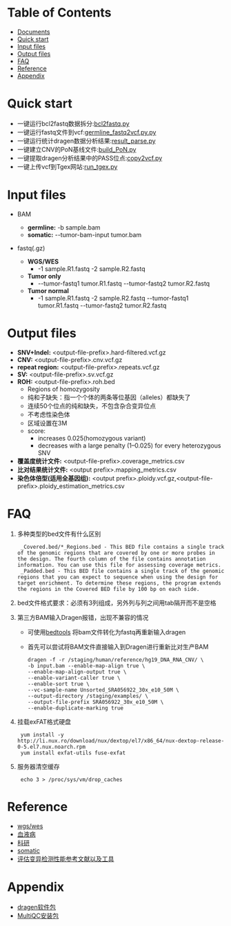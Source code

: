 Table of Contents
=================

   * [Documents](Documents/)
   * [Quick start](#quick-start)
   * [Input files](#input-files)
   * [Output files](#output-files)
   * [FAQ](#faq)
   * [Reference](#reference)
   * [Appendix](#Appendix)

# Quick start

+   一键运行bcl2fastq数据拆分:[bcl2fastq.py](script/core/bcl2fastq.py)
+   一键运行fastq文件到vcf:[germline_fastq2vcf.py.py](script/core/germline_fastq2vcf.py)
+   一键运行统计dragen数据分析结果:[result_parse.py](script/core/result_parse.py)
+   一键建立CNV的PoN基线文件:[build_PoN.py](script/core/build_PoN.py)
+   一键提取dragen分析结果中的PASS位点:[copy2vcf.py](script/core/copy2vcf.py)
+   一键上传vcf到Tgex网站:[run_tgex.py](script/core/run_tgex.py)

# Input files

* BAM
  + **germline:** -b sample.bam
  + **somatic:**  --tumor-bam-input tumor.bam
    
* fastq(.gz)
  + **WGS/WES**
    + -1 sample.R1.fastq -2 sample.R2.fastq
  + **Tumor only**
    + --tumor-fastq1 tumor.R1.fastq --tumor-fastq2 tumor.R2.fastq
  + **Tumor normal**
    + -1 sample.R1.fastq -2 sample.R2.fastq --tumor-fastq1 tumor.R1.fastq --tumor-fastq2 tumor.R2.fastq

# Output files
  + **SNV+Indel:**                \<output-file-prefix\>.hard-filtered.vcf.gz
  + **CNV:**                      \<output-file-prefix\>.cnv.vcf.gz
  + **repeat region:**            \<output-file-prefix\>.repeats.vcf.gz
  + **SV:**                       \<output-file-prefix\>.sv.vcf.gz
  + **ROH:**  \<output-file-prefix\>.roh.bed
    + Regions of homozygosity
    + 纯和子缺失：指一个个体的两条等位基因（alleles）都缺失了
    + 连续50个位点的纯和缺失，不包含杂合变异位点
    + 不考虑性染色体
    + 区域设置在3M
    + score: 
        + increases 0.025(homozygous variant) 
        + decreases with a large penalty (1–0.025) for every heterozygous SNV
  + **覆盖度统计文件:**      \<output-file-prefix\>.coverage_metrics.csv
  + **比对结果统计文件:**  \<output prefix\>.mapping_metrics.csv
  + **染色体倍型(适用全基因组):**      \<output prefix\>.ploidy.vcf.gz,\<output-file-prefix\>.ploidy_estimation_metrics.csv


# FAQ

1. 多种类型的bed文件有什么区别

        _Covered.bed/*_Regions.bed - This BED file contains a single track of the genomic regions that are covered by one or more probes in the design. The fourth column of the file contains annotation information. You can use this file for assessing coverage metrics.
        _Padded.bed - This BED file contains a single track of the genomic regions that you can expect to sequence when using the design for target enrichment. To determine these regions, the program extends the regions in the Covered BED file by 100 bp on each side.

2. bed文件格式要求：必须有3列组成，另外列与列之间用tab隔开而不是空格

3. 第三方BAM输入Dragen报错，出现不兼容的情况

    + 可使用[bedtools](https://bedtools.readthedocs.io/en/latest/content/tools/bamtofastq.html) 将bam文件转化为fastq再重新输入dragen
    
    + 首先可以尝试将BAM文件直接输入到Dragen进行重新比对生产BAM

          dragen -f -r /staging/human/reference/hg19_DNA_RNA_CNV/ \
          -b input.bam --enable-map-align true \
          --enable-map-align-output true \
          --enable-variant-caller true \
          --enable-sort true \
          --vc-sample-name Unsorted_SRA056922_30x_e10_50M \
          --output-directory /staging/examples/ \
          --output-file-prefix SRA056922_30x_e10_50M \
          --enable-duplicate-marking true

4. 挂载exFAT格式硬盘

        yum install -y http://li.nux.ro/download/nux/dextop/el7/x86_64/nux-dextop-release-0-5.el7.nux.noarch.rpm
        yum install exfat-utils fuse-exfat

5. 服务器清空缓存

        echo 3 > /proc/sys/vm/drop_caches

# Reference

* [wgs/wes](Documents/README.md)
* [血液病](Documents/README.md)
* [科研](Documents/README.md)
* [somatic](Documents/README.md)
* [评估变异检测性能参考文献以及工具](Documents/README.md)

# Appendix

+   [dragen软件包](https://sapac.support.illumina.com/downloads/illumina-dragen-v3-7-installers.html)
+   [MultiQC安装包](Documents/MultiQC-master.zip)